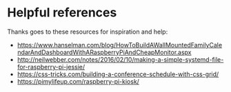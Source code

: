 # Helpful references

Thanks goes to these resources for inspiration and help:

* https://www.hanselman.com/blog/HowToBuildAWallMountedFamilyCalendarAndDashboardWithARaspberryPiAndCheapMonitor.aspx
* http://neilwebber.com/notes/2016/02/10/making-a-simple-systemd-file-for-raspberry-pi-jessie/
* https://css-tricks.com/building-a-conference-schedule-with-css-grid/
* https://pimylifeup.com/raspberry-pi-kiosk/
